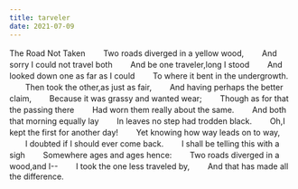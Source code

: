 ```yaml
---
title: tarveler
date: 2021-07-09 
---
```

The Road Not Taken
　　Two roads diverged in a yellow wood,
　　And sorry I could not travel both
　　And be one traveler,long I stood
　　And looked down one as far as I could
　　To where it bent in the undergrowth.
　　Then took the other,as just as fair,
　　And having perhaps the better claim,
　　Because it was grassy and wanted wear;
　　Though as for that the passing there
　　Had worn them really about the same.
　　And both that morning equally lay
　　In leaves no step had trodden black.
　　Oh,I kept the first for another day!
　　Yet knowing how way leads on to way,
　　I doubted if I should ever come back.
　　I shall be telling this with a sigh
　　Somewhere ages and ages hence:
　　Two roads diverged in a wood,and I--
　　I took the one less traveled by,
　　And that has made all the difference.
